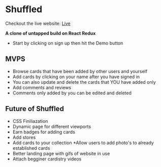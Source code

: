 # Shuffled
Checkout the live website: [Live](https://shuffled.herokuapp.com/)

**A clone of untapped build on React Redux**
* Start by clicking on sign up then hit the Demo button


## MVPS

* Browse cards that have been added by other users and yourself
* Add cards by clicking on your name after you have signed in
* You can also update and delete the cards that YOU have added only
* Add comments and reviews
* Comments only added by you can be edited and deleted



## Future of Shuffled

* CSS Finiliazation
* Dynamic page for different viewports
* Earn badges for adding cards
* Add stores
* Add cards to your collection
    *Allow users to add photo's to already established cards
* Better landing page with gifs of website in use
* Attach begginer cardistry videos
